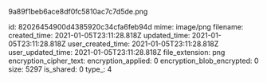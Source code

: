 9a89f1beb6ace8df0fc5810ac7c7d5de.png

id: 82026454900d4385920c34cfa6feb94d
mime: image/png
filename: 
created_time: 2021-01-05T23:11:28.818Z
updated_time: 2021-01-05T23:11:28.818Z
user_created_time: 2021-01-05T23:11:28.818Z
user_updated_time: 2021-01-05T23:11:28.818Z
file_extension: png
encryption_cipher_text: 
encryption_applied: 0
encryption_blob_encrypted: 0
size: 5297
is_shared: 0
type_: 4